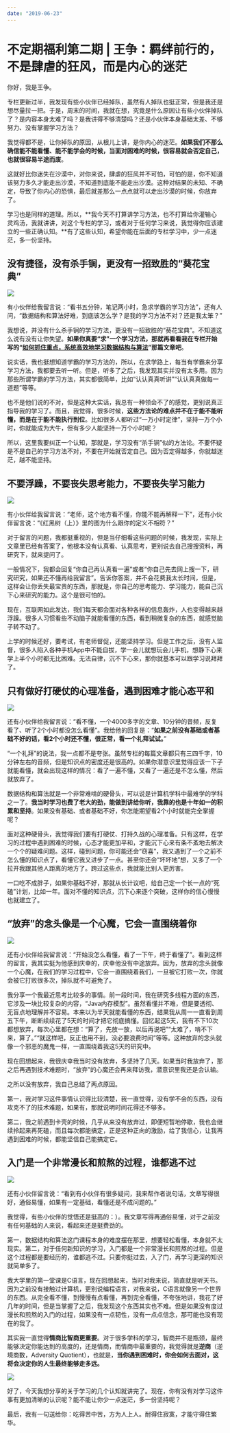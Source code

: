 ```yaml
---
date: "2019-06-23"
---  
```

      
# 不定期福利第二期 | 王争：羁绊前行的，不是肆虐的狂风，而是内心的迷茫
你好，我是王争。

专栏更新过半，我发现有些小伙伴已经掉队，虽然有人掉队也挺正常，但是我还是想尽量拉一把。于是，周末的时间，我就在想，究竟是什么原因让有些小伙伴掉队了？是内容本身太难了吗？是我讲得不够清楚吗？还是小伙伴本身基础太差、不够努力、没有掌握学习方法？

我觉得都不是，让你掉队的原因，从根儿上讲，是你内心的迷茫。**如果我们不那么确信能不能看懂、能不能学会的时候，当面对困难的时候，很容易就会否定自己，也就很容易半途而废**。

这就好比你迷失在沙漠中，对你来说，肆虐的狂风并不可怕，可怕的是，你不知道该努力多久才能走出沙漠，不知道到底能不能走出沙漠。这种对结果的未知、不确定，导致了你内心的恐惧，最后就差那么一点点就可以走出沙漠的时候，你放弃了。

学习也是同样的道理。所以，**我今天不打算讲学习方法，也不打算给你灌输心灵鸡汤，我就讲讲，对这个专栏的学习，或者对于任何学习来说，我觉得你应该建立的一些正确认知。**有了这些认知，希望你能在后面的专栏学习中，少一点迷茫，多一份坚持。

## 没有捷径，没有杀手锏，更没有一招致胜的“葵花宝典”

![](./httpsstatic001geekbangorgresourceimage21682138b83c6c35881807d00eac47c02f68.jpg)

有小伙伴给我留言说：“看书五分钟，笔记两小时，急求学霸的学习方法”，还有人问，“数据结构和算法好难，到底该怎么学？是我的学习方法不对？还是我太笨？”

<!-- [[[read_end]]] -->

我想说，并没有什么杀手锏的学习方法，更没有一招致胜的“葵花宝典”。不知道这么说有没有让你失望。**如果你真要“求”一个学习方法，那就再看看我在专栏开始写的“[如何抓住重点，系统高效地学习数据结构与算法](https://time.geekbang.org/column/article/40011)”那篇文章吧**。

说实话，我也挺想知道学霸的学习方法的，所以，在求学路上，每当有学霸来分享学习方法，我都要去听一听。但是，听多了之后，我发现其实并没有太多用。因为那些所谓学霸的学习方法，其实都很简单，比如“认认真真听讲”“认认真真做每一道题”等等。

也不是他们说的不对，但是这种大实话，我总有一种领会不了的感觉，更别说真正指导我的学习了。而且，我觉得，很多时候，**这些方法论的难点并不在于能不能听懂，而是在于能不能执行到位**。比如很多人都听过“一万小时定律”，坚持一万个小时，你就能成为大牛，但有多少人能坚持一万个小时呢？

所以，这里我要纠正一个认知，那就是，学习没有“杀手锏”似的方法论。不要怀疑是不是自己的学习方法不对，不要在开始就否定自己。因为否定得越多，你就越迷茫，越不能坚持。

## 不要浮躁，不要丧失思考能力，不要丧失学习能力

![](./httpsstatic001geekbangorgresourceimage8cca8c1963cc2a871f4c2de8631d4f8684ca.jpg)

有小伙伴给我留言说：“老师，这个地方看不懂，你能不能再解释一下”，还有小伙伴留言说：“《红黑树（上）》里的图为什么跟你的定义不相符？”

对于留言的问题，我都挺重视的，但是当仔细看这些问题的时候，我发现，实际上文章里已经有答案了，他根本没有认真看、认真思考，更别说去自己搜搜资料，再研究下，就来提问了。

一般情况下，我都会回复“你自己再认真看一遍”或者“你自己先去网上搜一下，研究研究，如果还不懂再给我留言”。告诉你答案，并不会花费我太长时间，但是，这样会让你丢失最宝贵的东西，那就是，你自己的思考能力、学习能力，能自己沉下心来研究的能力。这个是很可怕的。

现在，互联网如此发达，我们每天都会面对各种各样的信息轰炸，人也变得越来越浮躁。很多人习惯看些不动脑子就能看懂的东西，看到稍微复杂的东西，就感觉脑子转不动了。

上学的时候还好，要考试，有老师督促，还能坚持学习。但是工作之后，没有人监督，很多人陷入各种手机App中不能自拔，学一会儿就想玩会儿手机，想静下心来学上半个小时都无比困难。无法自律，沉不下心来，那你就基本可以跟学习说拜拜了。

## 只有做好打硬仗的心理准备，遇到困难才能心态平和

![](./httpsstatic001geekbangorgresourceimaged342d3c715012b855aaca2b186b5cf862642.jpg)

还有小伙伴给我留言说：“看不懂，一个4000多字的文章、10分钟的音频，反复看了、听了2个小时都没怎么看懂”。我给他的回复是：“**如果之前没有基础或者基础不好的话，看2个小时还不懂，很正常，看一个礼拜试试。**”

“一个礼拜”的说法，我一点都不是夸张。虽然专栏的每篇文章都只有三四千字，10分钟左右的音频，但是知识点的密度还是很高的。如果你潜意识里觉得应该一下子就能看懂，就会出现这样的情况：看了一遍不懂，又看了一遍还是不怎么懂，然后就放弃了。

数据结构和算法就是一个非常难啃的硬骨头，可以说是计算机学科中最难学的学科之一了。**我当时学习也费了老大的劲，能做到讲给你听，我靠的也是十年如一的积累和坚持**。如果没有基础、或者基础不好，你怎能期望看2个小时就能完全掌握呢？

面对这种硬骨头，我觉得我们要有打硬仗、打持久战的心理准备。只有这样，在学习的过程中遇到困难的时候，心态才能更加平和，才能沉下心来有条不紊地去解决一个个的疑难问题。这样，碰到问题，你可能还会“窃喜”，我又遇到了一个之前不怎么懂的知识点了，看懂它我又进步了一点。甚至你还会“坏坏地”想，又多了一个拉开我跟其他人距离的地方了。跨过这些点，我就能比别人更厉害。

一口吃不成胖子，如果你基础不好，那就从长计议吧，给自己定一个长一点的“死磕”计划，比如一年。面对不懂的知识点，沉下心来逐个突破，这样你的信心慢慢也就建立了。

## “放弃”的念头像是一个心魔，它会一直围绕着你

![](./httpsstatic001geekbangorgresourceimage61f46118ba4f07e5c1f8f1a7a0a18ba6f7f4.jpg)

还有小伙伴给我留言说：“开始没怎么看懂，看了一下午，终于看懂了”。看到这样的留言，我其实挺为他感到庆幸的，庆幸他没有中途放弃。因为，放弃的念头就像一个心魔，在我们的学习过程中，它会一直围绕着我们，一旦被它打败一次，你就会被它打败很多次，掉队就不可避免了。

我分享一个我最近思考比较多的事情。前一段时间，我在研究多线程方面的东西，它涉及一块比较复杂的内容，“Java内存模型”。虽然看懂并不难，但是要透彻、无盲点地理解并不容易。本来以为半天就能看懂的东西，结果我从周一一直看到周五下午，断断续续花了5天的时间才把它彻底搞懂。回忆起这5天，我有不下10次都想放弃，每次心里都在想：“算了，先放一放，以后再说吧”“太难了，啃不下来，算了。”“就这样吧，反正也用不到，没必要浪费时间”等等。这种放弃的念头就像一个邪恶的魔鬼一样，一直围绕着我这5天的研究中。

现在回想起来，我很庆幸我当时没有放弃，多坚持了几天。如果当时我放弃了，那之后再遇到技术难题时，“放弃”的心魔还会再来拜访我，潜意识里我还是会认输。

之所以没有放弃，我自己总结了两点原因。

第一，我对学习这件事情认识得比较清楚，我一直觉得，没有学不会的东西，没有攻克不了的技术难题，如果有，那就说明时间花得还不够多。

第二，我之前遇到卡壳的时候，几乎从来没有放弃过，即便短暂地停歇，我也会继续拎起来再死磕，而且每次都能搞定，正是这种正向的激励，给了我信心，让我再遇到困难的时候，都能坚信自己能搞定它。

## 入门是一个非常漫长和煎熬的过程，谁都逃不过

![](./httpsstatic001geekbangorgresourceimagec367c3db74036668f2d279e9a4a7b8468167.jpg)

还有小伙伴留言说：“看到有小伙伴有很多疑问，我来帮作者说句话，文章写得很好，通俗易懂，如果有一定基础，看懂还是不成问题的。”

我觉得，有些小伙伴的觉悟还是挺高的：）。我文章写得再通俗易懂，对于之前没有任何基础的人来说，看起来还是挺费劲的。

第一，数据结构和算法这门课程本身的难度摆在那里，想要轻松看懂，本身就不太现实。第二，对于任何新知识的学习，入门都是一个非常漫长和煎熬的过程。但是这个过程都是要经历的，谁都逃不过。只要你挺过去，入了门，再学习更深的知识就简单多了。

我大学里的第一堂课是C语言，现在回想起来，当时对我来说，简直就是听天书。因为之前没有接触过计算机，更别说编程语言，对我来说，C语言就像另一个世界的东西。从完全看不懂，到慢慢有点看懂，再到完全看懂，不夸张地讲，我花了好几年的时间，但是当掌握了之后，我发现这个东西其实也不难。但是如果没有度过漫长和煎熬的入门的过程，如果没有一点韧性，没有一点点信念，那可能也没有现在的我了。

其实我一直觉得**情商比智商更重要**。对于很多学科的学习，智商并不是瓶颈，最终能够决定你能达到的高度的，还是情商，而情商中最重要的，我觉得就是**逆商**（逆境商数，Adversity Quotient），也就是，**当你遇到困难时，你会如何去面对，这将会决定你的人生最终能够走多远。**

![](./httpsstatic001geekbangorgresourceimage56c256db1ff64199a020ef376187f75304c2.jpg)

好了，今天我想分享的关于学习的几个认知就讲完了。现在，你有没有对学习这件事有更加清晰的认识呢？能不能让你少一点迷茫，多一份坚持呢？

最后，我有一句送给你：吃得苦中苦，方为人上人。耐得住寂寞，才能守得住繁华。